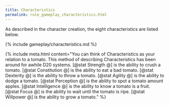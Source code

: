 ```yaml
---
title: Characteristics
permalink: rule_gameplay_characteristics.html
---
```


As described in the character creation, the eight characteristics are listed below.

{% include gameplay/characteristics.md %}

{% include meta.html content="You can think of Characteristics as your relation to a tomato. This method of describing Characteristics has been around for awhile D20 systems. [@stat Strength @] is the ability to crush a tomato. [@stat Constitution @] is the ability to eat a bad tomato. [@stat Dexterity @] is the ability to throw a tomato. [@stat Agility @] is the ability to dodge a tomato. [@stat Perception @] is the ability to spot a tomato amount apples. [@stat Intelligence @] is the ability to know a tomato is a fruit. [@stat Focus @] is the ability to wait until the tomato is ripe. [@stat Willpower @] is the ability to grow a tomato." %}